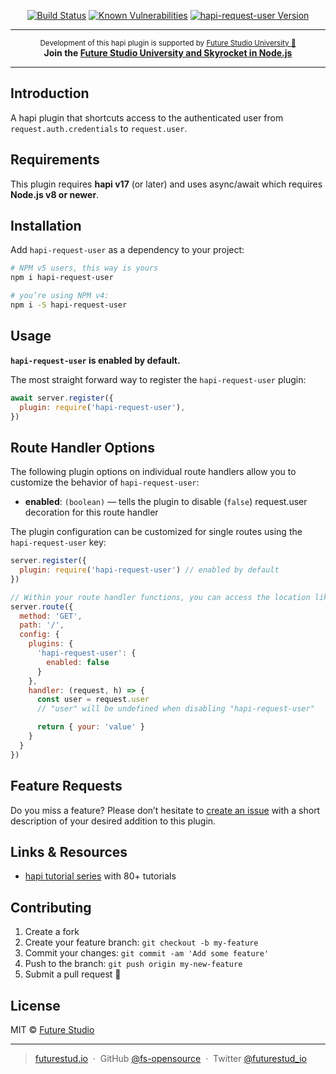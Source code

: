 <p align="center">
</p>

<p align="center">
    <a href="https://travis-ci.org/fs-opensource/hapi-request-user"><img src="https://camo.githubusercontent.com/9f56ef242c6f588f74f39f0bd61c1acd34d853af/68747470733a2f2f7472617669732d63692e6f72672f66732d6f70656e736f757263652f686170692d67656f2d6c6f636174652e7376673f6272616e63683d6d6173746572" alt="Build Status" data-canonical-src="https://travis-ci.org/fs-opensource/hapi-request-user.svg?branch=master" style="max-width:100%;"></a>
    <a href="https://snyk.io/test/github/fs-opensource/hapi-request-user"><img src="https://snyk.io/test/github/fs-opensource/hapi-request-user/badge.svg" alt="Known Vulnerabilities" data-canonical-src="https://snyk.io/test/github/fs-opensource/hapi-request-user" style="max-width:100%;"></a>
    <a href="https://www.npmjs.com/package/hapi-request-user"><img src="https://img.shields.io/npm/v/hapi-request-user.svg" alt="hapi-request-user Version" data-canonical-src="https://img.shields.io/npm/v/hapi-request-user.svg" style="max-width:100%;"></a>
</p>

------

<p align="center"><sup>Development of this hapi plugin is supported by <a href="https://futurestud.io">Future Studio University 🚀</a></sup>
<br><b>
Join the <a href="https://futurestud.io/university">Future Studio University and Skyrocket in Node.js</a></b>
</p>

------


## Introduction
A hapi plugin that shortcuts access to the authenticated user from `request.auth.credentials` to `request.user`.


## Requirements
This plugin requires **hapi v17** (or later) and uses async/await which requires **Node.js v8 or newer**.


## Installation
Add `hapi-request-user` as a dependency to your project:

```bash
# NPM v5 users, this way is yours
npm i hapi-request-user

# you’re using NPM v4:
npm i -S hapi-request-user

```


## Usage
**`hapi-request-user` is enabled by default.**

The most straight forward way to register the `hapi-request-user` plugin:

```js
await server.register({
  plugin: require('hapi-request-user'),
})
```


## Route Handler Options
The following plugin options on individual route handlers allow you to customize the behavior of `hapi-request-user`:

- **enabled**: `(boolean)` — tells the plugin to disable (`false`) request.user decoration for this route handler

The plugin configuration can be customized for single routes using the `hapi-request-user` key:

```js
server.register({
  plugin: require('hapi-request-user') // enabled by default
})

// Within your route handler functions, you can access the location like this
server.route({
  method: 'GET',
  path: '/',
  config: {
    plugins: {
      'hapi-request-user': {
        enabled: false
      }
    },
    handler: (request, h) => {
      const user = request.user
      // "user" will be undefined when disabling "hapi-request-user"

      return { your: 'value' }
    }
  }
})
```


## Feature Requests
Do you miss a feature? Please don’t hesitate to
[create an issue](https://github.com/fs-opensource/hapi-request-user/issues) with a short description of your desired addition to this plugin.


## Links & Resources

- [hapi tutorial series](https://futurestud.io/tutorials/hapi-get-your-server-up-and-running) with 80+ tutorials


## Contributing

1.  Create a fork
2.  Create your feature branch: `git checkout -b my-feature`
3.  Commit your changes: `git commit -am 'Add some feature'`
4.  Push to the branch: `git push origin my-new-feature`
5.  Submit a pull request 🚀


## License

MIT © [Future Studio](https://futurestud.io)

---

> [futurestud.io](https://futurestud.io) &nbsp;&middot;&nbsp;
> GitHub [@fs-opensource](https://github.com/fs-opensource/) &nbsp;&middot;&nbsp;
> Twitter [@futurestud_io](https://twitter.com/futurestud_io)
